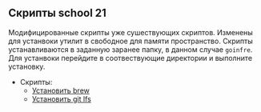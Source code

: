 ## Скрипты school 21

Модифицированные скрипты уже сушествующих скриптов. Изменены для устанвоки утилит в свободное для памяти пространство.
Скрипты устанавливаются в заданную заранее папку, в данном случае `goinfre`.
Для устанвоки перейдите в соотвествующие директории и выполните установку.

* Скрипты:
    * [Установить brew]()
    * [Установить git lfs]()
